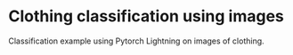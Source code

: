 # Clothing classification using images

Classification example using Pytorch Lightning on images of clothing.
